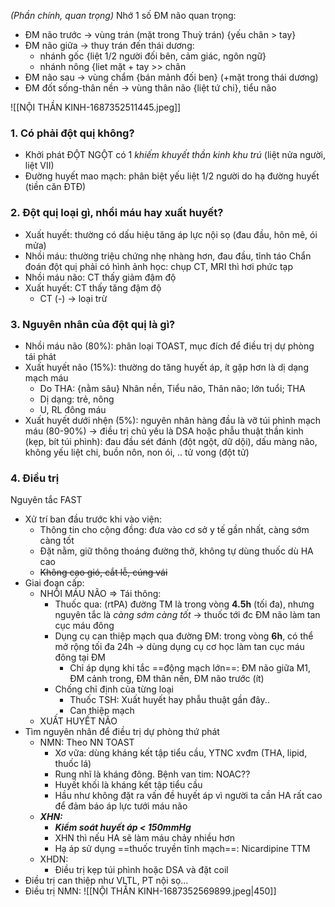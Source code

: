 _(Phần chính, quan trọng)_
Nhớ 1 số ĐM não quan trọng:
- ĐM não trước -> vùng trán (mặt trong Thuỳ trán) {yếu chân > tay}
- ĐM não giữa -> thuy trán đến thái dương:
	- nhánh gốc {liệt 1/2 người đối bên, cảm giác, ngôn ngữ}
	- nhánh nông {liet mặt + tay >> chân
- ĐM não sau -> vùng chẩm {bán mảnh đối ben} (+mặt trong thái dương)
- ĐM đốt sống-thân nền -> vùng thân não {liệt tứ chi}, tiểu não

![[NỘI THẦN KINH-1687352511445.jpeg]]

### 1. Có phải đột quị không?
- Khởi phát ĐỘT NGỘT có 1 _khiếm khuyết thần kinh khu trú_ (liệt nửa người, liệt VII)
- Đường huyết mao mạch: phân biệt yếu liệt 1/2 người do hạ đường huyết (tiền căn ĐTĐ)
### 2. Đột quị loại gì, nhồi máu hay xuất huyết?
- Xuất huyết: thường có dấu hiệu tăng áp lực nội sọ (đau đầu, hôn mê, ói mửa)
- Nhồi máu: thường triệu chứng nhẹ nhàng hơn, đau đầu, tỉnh táo
Chẩn đoán đột quị phải có hình ảnh học: chụp CT, MRI thì hơi phức tạp
- Nhồi máu não: CT thấy giảm đậm độ
- Xuất huyết: CT thấy tăng đậm độ
	- CT (-) -> loại trừ
### 3. Nguyên nhân của đột quị là gì?
- Nhồi máu não (80%): phân loại TOAST, mục đích để điều trị dự phòng tái phát
- Xuất huyết não (15%): thường do tăng huyết áp, ít gặp hơn là dị dạng mạch máu
	- Do THA: {nằm sâu} Nhân nền, Tiểu não, Thân não; lớn tuổi; THA
	- Dị dạng: trẻ, nông
	- U, RL đông máu
- Xuất huyết dưới nhện (5%): nguyên nhân hàng đầu là vỡ túi phình mạch máu (80-90%) -> điều trị chủ yếu là DSA hoặc phẫu thuật thần kinh (kẹp, bít túi phình): đau đầu sét đánh (đột ngột, dữ dội), dấu màng não, không yếu liệt chi, buồn nôn, non ói, .. tử vong (đột tử)

### 4. Điều trị
Nguyên tắc FAST
- Xử trí ban đầu trước khi vào viện:
	- Thông tin cho cộng đồng: đưa vào cơ sở y tế gần nhất, càng sớm càng tốt
	- Đặt nằm, giữ thông thoáng đường thở, không tự dùng thuốc dù HA cao
	- ~~Không cạo gió, cắt lễ, cúng vái~~
- Giai đoạn cấp:
	- NHỒI MÁU NÃO => Tái thông:
		- Thuốc qua: (rtPA) đường TM là trong vòng **4.5h** (tối đa), nhưng nguyên tắc là *càng sớm càng tốt* -> thuốc tới đc ĐM não làm tan cục máu đông
		- Dụng cụ can thiệp mạch qua đường ĐM: trong vòng **6h**, có thể mở rộng tối đa 24h -> dùng dụng cụ cơ học làm tan cục máu đông tại ĐM
			- Chỉ áp dụng khi tắc ==động mạch lớn==: ĐM não giữa M1, ĐM cảnh trong, ĐM thân nền, ĐM não trước (ít)
		- Chống chỉ định của từng loại
			- Thuốc TSH: Xuất huyết hay phẫu thuật gần đây..
			- Can thiệp mạch
	- XUẤT HUYẾT NÃO
- Tìm nguyên nhân để điều trị dự phòng thứ phát
	- NMN: Theo NN TOAST 
		- Xơ vữa: dùng kháng kết tập tiểu cầu, YTNC xvđm (THA, lipid, thuốc lá)
		- Rung nhĩ là kháng đông. Bệnh van tim: NOAC??
		- Huyết khối là kháng kết tập tiểu cầu
		- Hầu như không đặt ra vấn đề huyết áp vì người ta cần HA rất cao để đảm báo áp lực tưới máu não
	- **_XHN:_**
		- **_Kiểm soát huyết áp < 150mmHg_**
		- XHN thì nếu HA sẽ làm máu chảy nhiều hơn
		- Hạ áp sử dụng ==thuốc truyền tĩnh mạch==: Nicardipine TTM
	- XHDN:
		- Điều trị kẹp túi phình hoặc DSA và đặt coil
- Điều trị can thiệp như VLTL, PT nội sọ…
- Điều trị NMN:
![[NỘI THẦN KINH-1687352569899.jpeg|450]]